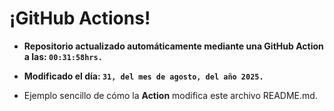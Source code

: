 # ¡GitHub Actions!
* **Repositorio actualizado automáticamente mediante una GitHub Action a las: `00:31:58hrs.`**
* **Modificado el día: `31, del mes de agosto, del año 2025.`**

* Ejemplo sencillo de cómo la **Action** modifica este archivo README.md.
